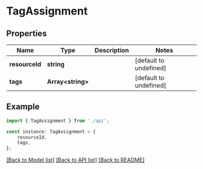 # TagAssignment


## Properties

Name | Type | Description | Notes
------------ | ------------- | ------------- | -------------
**resourceId** | **string** |  | [default to undefined]
**tags** | **Array&lt;string&gt;** |  | [default to undefined]

## Example

```typescript
import { TagAssignment } from './api';

const instance: TagAssignment = {
    resourceId,
    tags,
};
```

[[Back to Model list]](../README.md#documentation-for-models) [[Back to API list]](../README.md#documentation-for-api-endpoints) [[Back to README]](../README.md)
